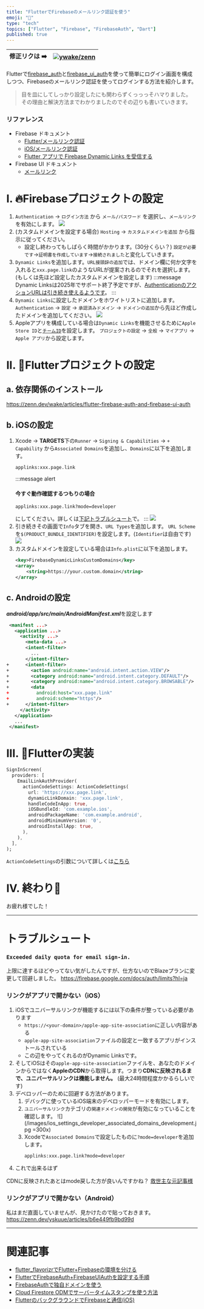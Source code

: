 ```yaml
---
title: "FlutterでFirebaseのメールリンク認証を使う"
emoji: "📩"
type: "tech"
topics: ["Flutter", "Firebase", "FirebaseAuth", "Dart"]
published: true
---
```


| 修正リクは ➡️ | [![ywake/zenn](https://img.shields.io/badge/ywake-zenn-blue?logo=github)](https://github.com/ywake/zenn) |
| --- | --- |

Flutterで[firebase_auth](https://pub.dev/packages/firebase_auth)と[firebase_ui_auth](https://pub.dev/packages/firebase_ui_auth)を使って簡単にログイン画面を構成しつつ、Firebaseのメールリンク認証を使ってログインする方法を紹介します。

> 目を皿にしてしっかり設定したにも関わらずくっっっそハマりました。
> その理由と解決方法までわかりましたのでその辺りも書いていきます。

### リファレンス
* Firebase ドキュメント
	* [Flutter/メールリンク認証](https://firebase.google.com/docs/auth/flutter/email-link-auth?hl=ja)
	* [iOS/メールリンク認証](https://firebase.google.com/docs/auth/ios/email-link-auth?hl=ja)
	* [Flutter アプリで Firebase Dynamic Links を受信する](https://firebase.google.com/docs/dynamic-links/flutter/receive?hl=ja)
* Firebase UI ドキュメント
	* [メールリンク](https://github.com/firebase/FirebaseUI-Flutter/blob/main/docs/firebase-ui-auth/providers/email-link.md)

# I. 🔥Firebaseプロジェクトの設定
1. `Authentication` → `ログイン方法` から `メール/パスワード` を選択し、`メールリンク` を有効にします。
	![](/images/firebase_auth_provider_mail_link.png)
1. (カスタムドメインを設定する場合) `Hosting` → `カスタムドメインを追加` から指示に従ってください。
	* 設定し終わってもしばらく時間がかかります。(30分くらい？)
		`設定が必要です`→`証明書を作成しています`→`接続されました`と変化していきます。
1. `Dynamic Links`を追加します。`URL接頭辞の追加`では、ドメイン欄に何か文字を入れると`xxx.page.link`のようなURLが提案されるのでそれを選択します。(もしくは先ほど設定したカスタムドメインを設定します)
	:::message
	Dynamic Linksは2025年でサポート終了予定ですが、[AuthenticationのアクションURLは引き続き使えるようです](https://firebase.google.com/support/dynamic-links-faq?hl=ja#i_only_use_dynamic_links_for_firebase_authentication_will_email_link_authentication_in_firebase_authentication_continue_to_work)。
	:::
1. `Dynamic Links`に設定したドメインをホワイトリストに追加します。
	`Authentication` → `設定` → `承認済みドメイン` → `ドメインの追加`から先ほど作成したドメインを追加してください。
	![](/images/firebase_auth_setting_whitelist.png)
1. Appleアプリを構成している場合は`Dynamic Links`を機能させるために`Apple Store ID`と[`チームID`](https://developer.apple.com/account#MembershipDetailsCard)を設定します。
	`プロジェクトの設定` → `全般` → `マイアプリ` → `Apple アプリ`から設定します。

# II. 🎯Flutterプロジェクトの設定
## a. 依存関係のインストール
https://zenn.dev/wake/articles/flutter-firebase-auth-and-firebase-ui-auth

## b. iOSの設定
1. Xcode → **TARGETS**下の`Runner` → `Signing & Capabilities` → `+ Capability` から`Associated Domains`を追加し、`Domains`に以下を追加します。
	```
	applinks:xxx.page.link
	```
	:::message alert
	#### 今すぐ動作確認するつもりの場合
	```
	applinks:xxx.page.link?mode=developer
	```
	にしてください。詳しくは[下記トラブルシュート](#リンクがアプリで開かない（iOS）)で。
	:::
	![](/images/xcode_associated_domains_page_link.png)
1. 引き続きその画面で`Info`タブを開き、`URL Types`を追加します。
	`URL Scheme`を`$(PRODUCT_BUNDLE_IDENTIFIER)`を設定します。(`Identifier`は自由です)
	![](/images/xcode_info_url_types_bundle_id.png)
1. カスタムドメインを設定している場合は`Info.plist`に以下を追加します。
	```xml
	<key>FirebaseDynamicLinksCustomDomains</key>
	<array>
		<string>https://your.custom.domain</string>
	</array>
	```

## c. Androidの設定
***android/app/src/main/AndroidManifest.xml***を設定します
```xml diff
 <manifest ...>
   <application ...>
     <activity ...>
       <meta-data ...>
       <intent-filter>
         ...
       </intent-filter>
+      <intent-filter>
+        <action android:name="android.intent.action.VIEW"/>
+        <category android:name="android.intent.category.DEFAULT"/>
+        <category android:name="android.intent.category.BROWSABLE"/>
+        <data
+          android:host="xxx.page.link"
+          android:scheme="https"/>
+      </intent-filter>
     </activity>
   </application>
   ...
 </manifest>
```


# III. 🎯Flutterの実装
```dart
SignInScreen(
  providers: [
    EmailLinkAuthProvider(
      actionCodeSettings: ActionCodeSettings(
        url: 'https://xxx.page.link',
        dynamicLinkDomain: 'xxx.page.link',
        handleCodeInApp: true,
        iOSBundleId: 'com.example.ios',
        androidPackageName: 'com.example.android',
        androidMinimumVersion: '0',
        androidInstallApp: true,
      ),
    ),
  ],
);
```
`ActionCodeSettings`の引数について詳しくは[こちら](https://firebase.google.com/docs/auth/flutter/email-link-auth?hl=ja#send_an_authentication_link_to_the_users_email_address)

# IV. 終わり🎉
お疲れ様でした！

---

# トラブルシュート
### `Exceeded daily quota for email sign-in.`
上限に達するほどやってない気がしたんですが、仕方ないのでBlazeプランに変更して回避しました。
https://firebase.google.com/docs/auth/limits?hl=ja

### リンクがアプリで開かない（iOS）
1. iOSでユニバーサルリンクが機能するには以下の条件が整っている必要があります
	* `https://<your-domain>/apple-app-site-association`に正しい内容がある
	* `apple-app-site-association`ファイルの設定と一致するアプリがインストールされている
	* この辺をやってくれるのがDynamic Linksです。
1. そしてiOSはその`apple-app-site-association`ファイルを、あなたのドメインからではなく**AppleのCDN**から取得します。つまり**CDNに反映されるまで、ユニバーサルリンクは機能しません。** (最大24時間程度かかるらしいです)
1. デベロッパーのために回避する方法があります。
	1. デバッグに使っているiOS端末のデベロッパーモードを有効にします。
	1. `ユニバーサルリンク`カテゴリの`関連ドメインの開発`が有効になっていることを確認します。
		![](/images/ios_settings_developer_associated_domains_development.jpg =300x)
	1. Xcodeで`Associated Domains`で設定したものに`?mode=developer`を追加します。
		```
		applinks:xxx.page.link?mode=developer
		```
1. これで出来るはず

CDNに反映されたあとはmode戻した方が良いんですかね？
[救世主な元記事様](https://qiita.com/chichilam/items/9b646cdf4409d287195b#alternate-mode)



### リンクがアプリで開かない（Android）
私はまだ直面していませんが、見かけたので貼っておきます。
https://zenn.dev/yskuue/articles/b6e449fb9bd99d

---

# 関連記事
* [flutter_flavorizrでFlutter+Firebaseの環境を分ける](https://zenn.dev/wake/articles/flutter-flavorizr)
* [FlutterでFirebaseAuth+FirebaseUIAuthを設定する手順](https://zenn.dev/wake/articles/flutter-firebase-auth-and-firebase-ui-auth)
* [FirebaseAuthで独自ドメインを使う](https://zenn.dev/wake/articles/firebase-auth-with-custom-domain)
* [Cloud Firestore ODMでサーバータイムスタンプを使う方法](https://zenn.dev/wake/articles/flutter-firestore-odm-with-server-timestamp)
* [FlutterのバックグラウンドでFirebaseと通信(iOS)](https://zenn.dev/wake/articles/572fdd292ed482e6b5bc)